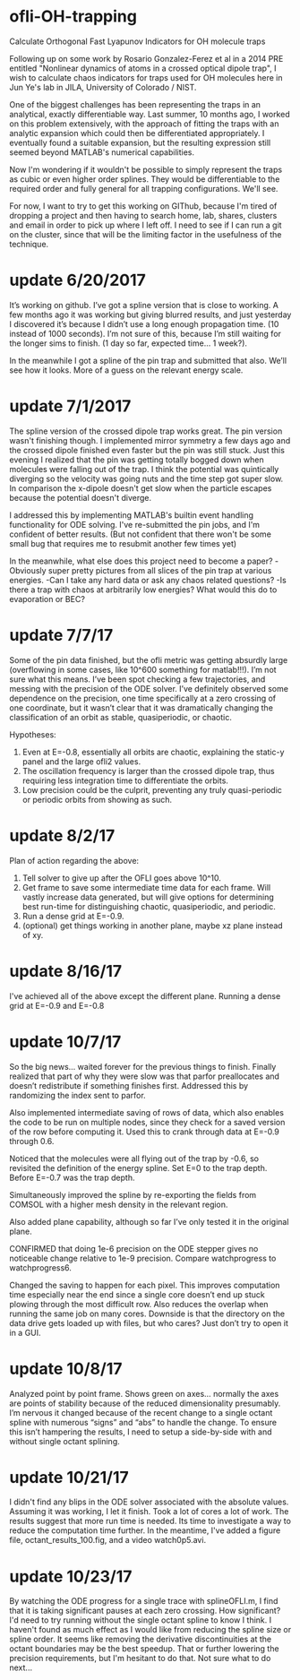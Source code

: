 # ofli-OH-trapping
Calculate Orthogonal Fast Lyapunov Indicators for OH molecule traps

Following up on some work by Rosario Gonzalez-Ferez et al in a 2014 PRE entitled "Nonlinear dynamics of atoms in a crossed optical dipole trap", I wish to calculate chaos indicators for traps used for OH molecules here in Jun Ye's lab in JILA, University of Colorado / NIST.

One of the biggest challenges has been representing the traps in an analytical, exactly differentiable way. Last summer, 10 months ago, I worked on this problem extensively, with the approach of fitting the traps with an analytic expansion which could then be differentiated appropriately. I eventually found a suitable expansion, but the resulting expression still seemed beyond MATLAB's numerical capabilities.

Now I'm wondering if it wouldn't be possible to simply represent the traps as cubic or even higher order splines. They would be differentiable to the required order and fully general for all trapping configurations. We'll see.

For now, I want to try to get this working on GIThub, because I'm tired of dropping a project and then having to search home, lab, shares, clusters and email in order to pick up where I left off. I need to see if I can run a git on the cluster, since that will be the limiting factor in the usefulness of the technique.

# update 6/20/2017
It’s working on github. I’ve got a spline version that is close to working. A few months ago it was working but giving blurred results, and just yesterday I discovered it’s because I didn’t use a long enough propagation time. (10 instead of 1000 seconds). I’m not sure of this, because I’m still waiting for the longer sims to finish. (1 day so far, expected time… 1 week?).

In the meanwhile I got a spline of the pin trap and submitted that also. We’ll see how it looks. More of a guess on the relevant energy scale.

# update 7/1/2017
The spline version of the crossed dipole trap works great. The pin version wasn't finishing though. I implemented mirror symmetry a few days ago and the crossed dipole finished even faster but the pin was still stuck. Just this evening I realized that the pin was getting totally bogged down when molecules were falling out of the trap. I think the potential was quintically diverging so the velocity was going nuts and the time step got super slow. In comparison the x-dipole doesn't get slow when the particle escapes because the potential doesn't diverge.

I addressed this by implementing MATLAB's builtin event handling functionality for ODE solving. I've re-submitted the pin jobs, and I'm confident of better results. (But not confident that there won't be some small bug that requires me to resubmit another few times yet)

In the meanwhile, what else does this project need to become a paper?
-Obviously super pretty pictures from all slices of the pin trap at various energies.
-Can I take any hard data or ask any chaos related questions?
-Is there a trap with chaos at arbitrarily low energies? What would this do to evaporation or BEC?

# update 7/7/17
Some of the pin data finished, but the ofli metric was getting absurdly large (overflowing in some cases, like 10^600 something for matlab!!!). I’m not sure what this means. I’ve been spot checking a few trajectories, and messing with the precision of the ODE solver. I’ve definitely observed some dependence on the precision, one time specifically at a zero crossing of one coordinate, but it wasn’t clear that it was dramatically changing the classification of an orbit as stable, quasiperiodic, or chaotic.

Hypotheses:
1. Even at E=-0.8, essentially all orbits are chaotic, explaining the static-y panel and the large ofli2 values.
2. The oscillation frequency is larger than the crossed dipole trap, thus requiring less integration time to differentiate the orbits.
3. Low precision could be the culprit, preventing any truly quasi-periodic or periodic orbits from showing as such.

# update 8/2/17
Plan of action regarding the above:
1. Tell solver to give up after the OFLI goes above 10^10.
2. Get frame to save some intermediate time data for each frame. Will vastly increase data generated, but will give options for determining best run-time for distinguishing chaotic, quasiperiodic, and periodic.
3. Run a dense grid at E=-0.9.
4. (optional) get things working in another plane, maybe xz plane instead of xy.

# update 8/16/17
I've achieved all of the above except the different plane. Running a dense grid at E=-0.9 and E=-0.8

# update 10/7/17
So the big news… waited forever for the previous things to finish. Finally realized that part of why they were slow was that parfor preallocates and doesn’t redistribute if something finishes first. Addressed this by randomizing the index sent to parfor.

Also implemented intermediate saving of rows of data, which also enables the code to be run on multiple nodes, since they check for a saved version of the row before computing it. Used this to crank through data at E=-0.9 through 0.6.

Noticed that the molecules were all flying out of the trap by -0.6, so revisited the definition of the energy spline. Set E=0 to the trap depth. Before E=-0.7 was the trap depth.

Simultaneously improved the spline by re-exporting the fields from COMSOL with a higher mesh density in the relevant region.

Also added plane capability, although so far I’ve only tested it in the original plane.

CONFIRMED that doing 1e-6 precision on the ODE stepper gives no noticeable change relative to 1e-9 precision. Compare watchprogress to watchprogress6.

Changed the saving to happen for each pixel. This improves computation time especially near the end since a single core doesn’t end up stuck plowing through the most difficult row. Also reduces the overlap when running the same job on many cores. Downside is that the directory on the data drive gets loaded up with files, but who cares? Just don’t try to open it in a GUI.

# update 10/8/17
Analyzed point by point frame. Shows green on axes… normally the axes are points of stability because of the reduced dimensionality presumably. I’m nervous it changed because of the recent change to a single octant spline with numerous “signs” and “abs” to handle the change. To ensure this isn’t hampering the results, I need to setup a side-by-side with and without single octant splining.

# update 10/21/17
I didn't find any blips in the ODE solver associated with the absolute values. Assuming it was working, I let it finish. Took a lot of cores a lot of work. The results suggest that more run time is needed. Its time to investigate a way to reduce the computation time further. In the meantime, I've added a figure file, octant_results_100.fig, and a video watch0p5.avi.

# update 10/23/17
By watching the ODE progress for a single trace with splineOFLI.m, I find that it is taking significant pauses at each zero crossing. How significant? I'd need to try running without the single octant spline to know I think. I haven't found as much effect as I would like from reducing the spline size or spline order. It seems like removing the derivative discontinuities at the octant boundaries may be the best speedup. That or further lowering the precision requirements, but I'm hesitant to do that. Not sure what to do next...